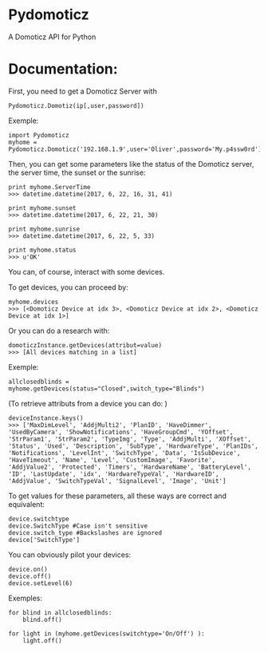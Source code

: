 # Pydomoticz
A Domoticz API for Python

# Documentation:
First, you need to get a Domoticz Server with

    Pydomoticz.Domotiz(ip[,user,password])

Exemple:<space><space>

    import Pydomoticz
    myhome = Pydomoticz.Domoticz('192.168.1.9',user='Oliver',password='My.p4ssw0rd')
    
Then, you can get some parameters like the status of the Domoticz server, the server time, the sunset or the sunrise:

    print myhome.ServerTime
    >>> datetime.datetime(2017, 6, 22, 16, 31, 41)
    
    print myhome.sunset
    >>> datetime.datetime(2017, 6, 22, 21, 30)
    
    print myhome.sunrise
    >>> datetime.datetime(2017, 6, 22, 5, 33)
    
    print myhome.status
    >>> u'OK'


You can, of course, interact with some devices.

To get devices, you can proceed by:

    myhome.devices
    >>> [<Domoticz Device at idx 3>, <Domoticz Device at idx 2>, <Domoticz Device at idx 1>]
    
Or you can do a research with:

    domoticzInstance.getDevices(attribut=value)
    >>> [All devices matching in a list]
    
Exemple:

    allclosedblinds = myhome.getDevices(status="Closed",switch_type="Blinds")
    
(To retrieve attributs from a device you can do: )

    deviceInstance.keys()
    >>> ['MaxDimLevel', 'AddjMulti2', 'PlanID', 'HaveDimmer', 'UsedByCamera', 'ShowNotifications', 'HaveGroupCmd', 'YOffset', 'StrParam1', 'StrParam2', 'TypeImg', 'Type', 'AddjMulti', 'XOffset', 'Status', 'Used', 'Description', 'SubType', 'HardwareType', 'PlanIDs', 'Notifications', 'LevelInt', 'SwitchType', 'Data', 'IsSubDevice', 'HaveTimeout', 'Name', 'Level', 'CustomImage', 'Favorite', 'AddjValue2', 'Protected', 'Timers', 'HardwareName', 'BatteryLevel', 'ID', 'LastUpdate', 'idx', 'HardwareTypeVal', 'HardwareID', 'AddjValue', 'SwitchTypeVal', 'SignalLevel', 'Image', 'Unit']

To get values for these parameters, all these ways are correct and equivalent:

    device.switchtype
    device.SwitchType #Case isn't sensitive
    device.switch_type #Backslashes are ignored
    device['SwitchType']
    
You can obviously pilot your devices:

    device.on()
    device.off()
    device.setLevel(6)
    
Exemples:

    for blind in allclosedblinds:
        blind.off()
       
    for light in (myhome.getDevices(switchtype='On/Off') ):
        light.off()

   
